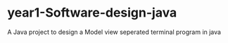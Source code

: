 # year1-Software-design-java
A Java project to design a Model view seperated terminal program in java
